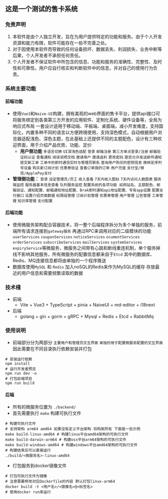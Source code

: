 ## 这是一个测试的售卡系统

### 免责声明

1. 本软件是由个人独立开发，旨在为用户提供特定的功能和服务。由于个人开发资源和能力有限，软件可能存在一些不完善之处。
2. 对于因使用本软件而导致的任何设备损坏、数据丢失、利润损失、业务中断等后果，个人开发者不承担任何责任。
3. 个人开发者不保证软件中所包含的信息、功能和服务的准确性、完整性、及时性和可靠性。用户应自行核实和判断软件中的信息，并对自己的使用行为负责。

### 系统主要功能

#### 前端功能

- 使用`Vue3`和`Naive-UI`构建，拥有美观的web界面的售卡平台，提供api接口可将服务绑定到各类第三方开发的应用软件、定制化系统、硬件设备等，全局为响应式布局 一套设计适用于移动端、平板端、桌面端，减小开发难度，支持国际化，内置多种不同的语言以方便跨境使用，支持深色模式，自动根据用户浏览器适配浅色、深色主题，在此基础上还提供不同的主题配色，设计有三种欢迎界面，用于介绍产品优势、功能、定价
  - **用户侧功能** `多语言切换` `UI深浅色适配` `登录` `邮箱注册` `第三方单点登录/注册` `邮箱验证码认证` `查看通知` `阅读说明文档` `邀请用户` `邀请返利` `更改密码` `是否允许发送邮件通知` `提交新工单` `工单中的即时通信实时与管理员联系` `查询用户购买的密钥信息` `换绑定序列号设备` `购买新订阅计划` `优惠券验证` `查看订单我的订单` `用户充值` `支付宝/微信/ApplePay支付`
- **管理侧功能：** `登录` `设定管理员/员工` `收入查看` `7天内收入图标` `7天内访问人数图表` `服务端监控` `服务器基本信息查看` `队列服务监控` `配置系统的各项功能 如网站名、主题配色、邮箱验证、通知配置、邮箱通知地址配置、Brak即时通知api地址配置、专有app设置` `配置支付接口` `设置介绍页面数据` `权限组管理` `订阅计划管理` `优惠券管理` `用户管理` `公告管理` `工单管理`  `知识库管理` `支付配置`

#### 后端功能

- 使用微服务架构配合容器技术，将一整个后端程序拆分为多个单独的服务，前端所有请求连接到`gateway服务` 再通过RPC来调用对应的二级模块的功能 `userServices` `couponServices` `noticeServices` `ocumentServices` `orderServices` `subscribeServices` `mailServices` `systemServices` `expiryService`等微服务，微服务之间带有心跳和断线重连机制，单个服务掉线不影响其他服务，所有微服务的配置信息都来自于`Etcd` 其中的数据库、Redis、MQ连接信息都将由单独的一个程序推送
- 数据库使用`MySQL` 和 `Redis` 加入noSQL的Redis来作为MySQL的缓存 存放最近的用户信息和需要频繁读取的数据

### 技术棧

- 前端
    - Vite + Vue3 + TypeScript + pinia + NaiveUI + md-editor + i18next
- 后端
    - golang + gin + gorm + gRPC + Mysql + Redis + Etcd + RabbitMq

### 使用说明

- 前端部分分为两部分 `主要用户和管理员交互界面` `单独的用于配置微服务配置的交互界面` 因此需要在不同目录执行依赖安装并打包
```shell 
# 安装运行依赖
npm install
# 运行开发者预览
npm run dev -o
# 打包前端项目
npm run build
```

#### 后端

- 所有的微服务位置为 `./backend/` 
- 首先需要执行 `make` 构建可执行文件
```shell
# 构建可执行文件
# 支持架构 arm64 amd64 如果没有定义平台架构 将构架所有 下面是一些示例
make build-linux-amd64 # 构建linux平台amd64架构的可执行文件
make build-darwin-arm64 # 构建osx平台arm64架构的可执行文件
make build-windows-amd64 # 构建windows平台amd64架构的可执行文件
# 构建结束后可以直接运行
./build/<微服务名>-linux-amd64
```

- 打包服务到docker镜像文件
```shell
# 打包可执行文件为镜像
# 注意需要修改对应Dockerfile的内容 默认打包linux-arm64
docker build -t <用户名>/<镜像名>@<标签名>
# 使用docker run来运行
``` 